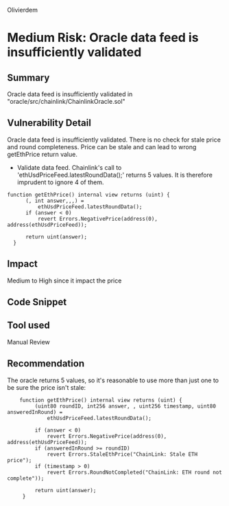 Olivierdem
# Medium Risk: Oracle data feed is insufficiently validated

## Summary

Oracle data feed is insufficiently validated in "oracle/src/chainlink/ChainlinkOracle.sol"

## Vulnerability Detail

Oracle data feed is insufficiently validated. There is no check for stale price and round completeness.
Price can be stale and can lead to wrong getEthPrice return value.

- Validate data feed. Chainlink's call to 'ethUsdPriceFeed.latestRoundData();' returns 5 values.
  It is therefore imprudent to ignore 4 of them.

```
function getEthPrice() internal view returns (uint) {
      (, int answer,,,) =
          ethUsdPriceFeed.latestRoundData();
      if (answer < 0)
          revert Errors.NegativePrice(address(0), address(ethUsdPriceFeed));

      return uint(answer);
  }
```

## Impact

Medium to High since it impact the price

## Code Snippet

## Tool used

Manual Review

## Recommendation

The oracle returns 5 values, so it's reasonable to use more than just one to be sure the price isn't stale:

```
    function getEthPrice() internal view returns (uint) {
         (uint80 roundID, int256 answer, , uint256 timestamp, uint80 answeredInRound) =
             ethUsdPriceFeed.latestRoundData();

         if (answer < 0)
             revert Errors.NegativePrice(address(0), address(ethUsdPriceFeed));
         if (answeredInRound >= roundID)
             revert Errors.StaleEthPrice("ChainLink: Stale ETH price");
         if (timestamp > 0)
             revert Errors.RoundNotCompleted("ChainLink: ETH round not complete"));

         return uint(answer);
     }
```
